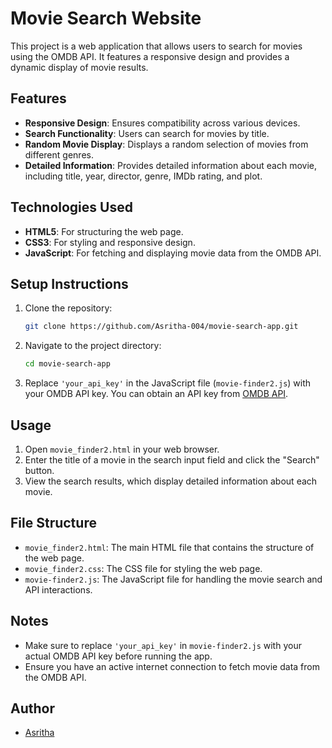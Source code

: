 # Movie Search Website

This project is a web application that allows users to search for movies using the OMDB API. It features a responsive design and provides a dynamic display of movie results.

## Features

- **Responsive Design**: Ensures compatibility across various devices.
- **Search Functionality**: Users can search for movies by title.
- **Random Movie Display**: Displays a random selection of movies from different genres.
- **Detailed Information**: Provides detailed information about each movie, including title, year, director, genre, IMDb rating, and plot.

## Technologies Used

- **HTML5**: For structuring the web page.
- **CSS3**: For styling and responsive design.
- **JavaScript**: For fetching and displaying movie data from the OMDB API.

## Setup Instructions

1. Clone the repository:
    ```bash
    git clone https://github.com/Asritha-004/movie-search-app.git
    ```
2. Navigate to the project directory:
    ```bash
    cd movie-search-app
    ```
3. Replace `'your_api_key'` in the JavaScript file (`movie-finder2.js`) with your OMDB API key. You can obtain an API key from [OMDB API](http://www.omdbapi.com/apikey.aspx).

## Usage

1. Open `movie_finder2.html` in your web browser.
2. Enter the title of a movie in the search input field and click the "Search" button.
3. View the search results, which display detailed information about each movie.

## File Structure

- `movie_finder2.html`: The main HTML file that contains the structure of the web page.
- `movie_finder2.css`: The CSS file for styling the web page.
- `movie-finder2.js`: The JavaScript file for handling the movie search and API interactions.

## Notes

- Make sure to replace `'your_api_key'` in `movie-finder2.js` with your actual OMDB API key before running the app.
- Ensure you have an active internet connection to fetch movie data from the OMDB API.



## Author

- [Asritha](https://github.com/Asritha-004)

